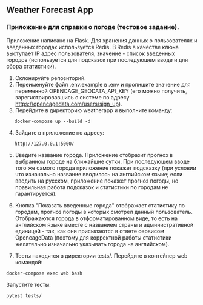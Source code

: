 ## Weather Forecast App
### Приложение для справки о погоде (тестовое задание).

Приложение написано на Flask. Для хранения данных о пользователях и введенных городах используется Redis.
В Redis в качестве ключа выступает  IP адрес пользователя, значение - список введенных городов (используется для подсказок при последующем вводе и для сбора статистики).

1. Склонируйте репозиторий.
2. Переименуйте файл .env.example в .env и пропишите значение для переменной OPENCAGE_GEODATA_API_KEY (его можно получить, зарегистрировавшись с системе по адресу https://opencagedata.com/users/sign_up).
3. Перейдите в директорию weatherapp и выполните команду:

```
   docker-compose up --build -d
```

4. Зайдите в приложение по адресу:

```
   http://127.0.0.1:5000/
```

5. Введите название города. Приложение отобразит прогноз в выбранном городе на ближайшие сутки. При последующем вводе того же самого города приложение покажет подсказку (при условии что изначально название вводилось на английском языке; если вводить на русском, приложение покажет прогноз погоды, но правильная работа подсказок и статистики по городам не гарантируется).

6. Кнопка "Показать введенные города" отображает статистику по городам, прогноз погоды в которых смотрел данный пользователь. Отображаются города в отформатированном виде, то есть на английском языке вместе с названием страны и административной единицей - так, как они присылаются в ответе сервисом OpencageData (поэтому для корректной работы статистики желательно изначально указывать города на английском).

7. Тесты находятся в директории tests/. Перейдите в контейнер web командой:

```
docker-compose exec web bash
```

Запустите тесты:

```
pytest tests/
```
